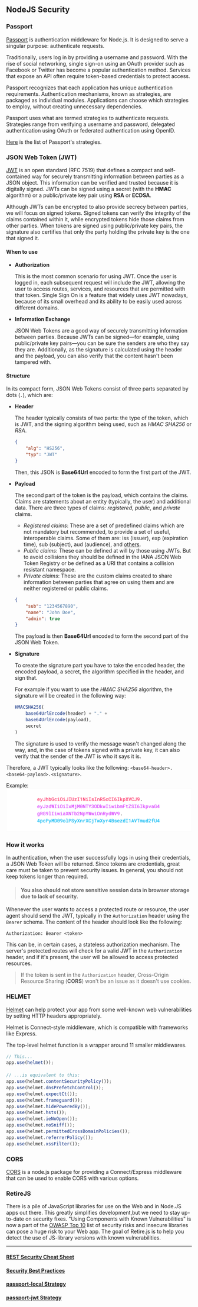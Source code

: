 ## NodeJS Security
### Passport
[Passport](http://www.passportjs.org/) is authentication middleware for Node.js. It is designed to serve a singular purpose: authenticate requests.

Traditionally, users log in by providing a username and password. With the rise of social networking, single sign-on using an OAuth provider such as Facebook or Twitter has become a popular authentication method. Services that expose an API often require token-based credentials to protect access.

Passport recognizes that each application has unique authentication requirements. Authentication mechanisms, known as strategies, are packaged as individual modules. Applications can choose which strategies to employ, without creating unnecessary dependencies.

Passport uses what are termed strategies to authenticate requests. Strategies range from verifying a username and password, delegated authentication using OAuth or federated authentication using OpenID.

[Here](http://www.passportjs.org/packages/) is the list of Passport's strategies.


### JSON Web Token (JWT)
[JWT](https://jwt.io/) is an open standard (RFC 7519) that defines a compact and self-contained way for securely transmitting information between parties as a JSON object. This information can be verified and trusted because it is digitally signed. JWTs can be signed using a secret (with the __HMAC__ algorithm) or a public/private key pair using __RSA__ or __ECDSA__.

Although JWTs can be encrypted to also provide secrecy between parties, we will focus on signed tokens. Signed tokens can verify the integrity of the claims contained within it, while encrypted tokens hide those claims from other parties. When tokens are signed using public/private key pairs, the signature also certifies that only the party holding the private key is the one that signed it.

#### When to use
* __Authorization__

    This is the most common scenario for using JWT. Once the user is logged in, each subsequent request will include the JWT, allowing the user to access routes, services, and resources that are permitted with that token. Single Sign On is a feature that widely uses JWT nowadays, because of its small overhead and its ability to be easily used across different domains.

* __Information Exchange__

    JSON Web Tokens are a good way of securely transmitting information between parties. Because JWTs can be signed—for example, using public/private key pairs—you can be sure the senders are who they say they are. Additionally, as the signature is calculated using the header and the payload, you can also verify that the content hasn't been tampered with.

#### Structure
In its compact form, JSON Web Tokens consist of three parts separated by dots (`.`), which are:
* __Header__

    The header typically consists of two parts: the type of the token, which is JWT, and the signing algorithm being used, such as _HMAC_ _SHA256_ or _RSA_.

    ```json
    {
        "alg": "HS256",
        "typ": "JWT"
    }
    ```

    Then, this JSON is __Base64Url__ encoded to form the first part of the JWT.

* __Payload__

    The second part of the token is the payload, which contains the claims. Claims are statements about an entity (typically, the user) and additional data. There are three types of claims: _registered_, _public_, and _private_ claims.
    
    * _Registered claims_: These are a set of predefined claims which are not mandatory but recommended, to provide a set of useful, interoperable claims. Some of them are: iss (issuer), exp (expiration time), sub (subject), aud (audience), and [others](https://tools.ietf.org/html/rfc7519#section-4.1).
    * _Public claims_: These can be defined at will by those using JWTs. But to avoid collisions they should be defined in the IANA JSON Web Token Registry or be defined as a URI that contains a collision resistant namespace.
    * _Private claims_: These are the custom claims created to share information between parties that agree on using them and are neither registered or public claims.

    ```json
    {
        "sub": "1234567890",
        "name": "John Doe",
        "admin": true
    }
    ```

    The payload is then __Base64Url__ encoded to form the second part of the JSON Web Token.

* __Signature__

    To create the signature part you have to take the encoded header, the encoded payload, a secret, the algorithm specified in the header, and sign that.

    For example if you want to use the _HMAC_ _SHA256_ algorithm, the signature will be created in the following way:

    ```javascript
    HMACSHA256(
        base64UrlEncode(header) + "." +
        base64UrlEncode(payload),
        secret
    )
    ```

    The signature is used to verify the message wasn't changed along the way, and, in the case of tokens signed with a private key, it can also verify that the sender of the JWT is who it says it is.

Therefore, a JWT typically looks like the following: `<base64-header>.<base64-payload>.<signature>`.

Example:
![encoded-jwt](../images/encoded-jwt.png)

### How it works
In authentication, when the user successfully logs in using their credentials, a JSON Web Token will be returned. Since tokens are credentials, great care must be taken to prevent security issues. In general, you should not keep tokens longer than required.

> #### You also should not store sensitive session data in browser storage due to lack of security.

Whenever the user wants to access a protected route or resource, the user agent should send the JWT, typically in the `Authorization` header using the `Bearer` schema. The content of the header should look like the following:

```
Authorization: Bearer <token>
```

This can be, in certain cases, a stateless authorization mechanism. The server's protected routes will check for a valid JWT in the `Authorization` header, and if it's present, the user will be allowed to access protected resources.

> If the token is sent in the `Authorization` header, Cross-Origin Resource Sharing (__CORS__) won't be an issue as it doesn't use cookies.


### HELMET
[Helmet](https://helmetjs.github.io/) can help protect your app from some well-known web vulnerabilities by setting HTTP headers appropriately.

Helmet is Connect-style middleware, which is compatible with frameworks like Express.

The top-level helmet function is a wrapper around 11 smaller middlewares.
```javascript
// This...
app.use(helmet());

// ...is equivalent to this:
app.use(helmet.contentSecurityPolicy());
app.use(helmet.dnsPrefetchControl());
app.use(helmet.expectCt());
app.use(helmet.frameguard());
app.use(helmet.hidePoweredBy());
app.use(helmet.hsts());
app.use(helmet.ieNoOpen());
app.use(helmet.noSniff());
app.use(helmet.permittedCrossDomainPolicies());
app.use(helmet.referrerPolicy());
app.use(helmet.xssFilter());
```


### CORS
[CORS](https://github.com/expressjs/cors#readme) is a node.js package for providing a Connect/Express middleware that can be used to enable CORS with various options.


### RetireJS
There is a pile of JavaScript libraries for use on the Web and in Node.JS apps out there. This greatly simplifies development,but we need to stay up-to-date on security fixes. "Using Components with Known Vulnerabilities" is now a part of the [OWASP Top 10](https://www.owasp.org/index.php/Top_10_2013-A9-Using_Components_with_Known_Vulnerabilities) list of security risks and insecure libraries can pose a huge risk to your Web app. The goal of Retire.js is to help you detect the use of JS-library versions with known vulnerabilities.

---

#### [REST Security Cheat Sheet](https://cheatsheetseries.owasp.org/cheatsheets/REST_Security_Cheat_Sheet.html)

#### [Security Best Practices](http://expressjs.com/en/advanced/best-practice-security.html)

#### [passport-local Strategy](http://www.passportjs.org/packages/passport-local/)

#### [passport-jwt Strategy](http://www.passportjs.org/packages/passport-jwt/)
